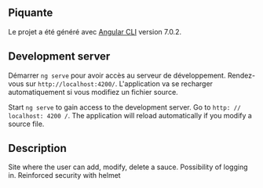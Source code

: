 ## Piquante

Le projet a été généré avec [Angular CLI](https://github.com/angular/angular-cli) version 7.0.2.

## Development server

Démarrer `ng serve` pour avoir accès au serveur de développement. Rendez-vous sur `http://localhost:4200/`. L'application va se recharger automatiquement si vous modifiez un fichier source.

Start `ng serve` to gain access to the development server. Go to `http: // localhost: 4200 /`. The application will reload automatically if you modify a source file.

## Description

Site where the user can add, modify, delete a sauce.
Possibility of logging in.
Reinforced security with helmet
